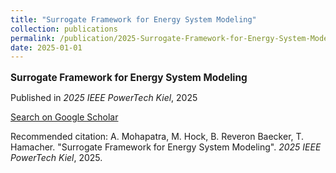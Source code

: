 ```yaml
---
title: "Surrogate Framework for Energy System Modeling"
collection: publications
permalink: /publication/2025-Surrogate-Framework-for-Energy-System-Modeling
date: 2025-01-01
---
```

<p style="font-size: 1.1em; margin-bottom: 0.5em;"><b>Surrogate Framework for Energy System Modeling</b></p>
<p style="margin-bottom: 0.5em;">Published in <em>2025 IEEE PowerTech Kiel</em>, 2025</p>
<p style="margin-bottom: 0.5em;"><a href="https://scholar.google.com/scholar?q=Surrogate+Framework+for+Energy+System+Modeling" target="_blank">Search on Google Scholar</a></p>
<p>Recommended citation: A. Mohapatra, M. Hock, B. Reveron Baecker, T. Hamacher. "Surrogate Framework for Energy System Modeling". <em>2025 IEEE PowerTech Kiel</em>, 2025.</p>